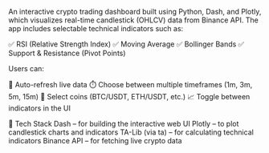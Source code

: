 An interactive crypto trading dashboard built using Python, Dash, and Plotly, which visualizes real-time candlestick (OHLCV) data from Binance API.
The app includes selectable technical indicators such as:

✅ RSI (Relative Strength Index)
✅ Moving Average
✅ Bollinger Bands
✅ Support & Resistance (Pivot Points)

Users can:

🔄 Auto-refresh live data
⏱️ Choose between multiple timeframes (1m, 3m, 5m, 15m)
💱 Select coins (BTC/USDT, ETH/USDT, etc.)
📈 Toggle between indicators in the UI

🔧 Tech Stack
Dash – for building the interactive web UI
Plotly – to plot candlestick charts and indicators
TA-Lib (via ta) – for calculating technical indicators
Binance API – for fetching live crypto data
